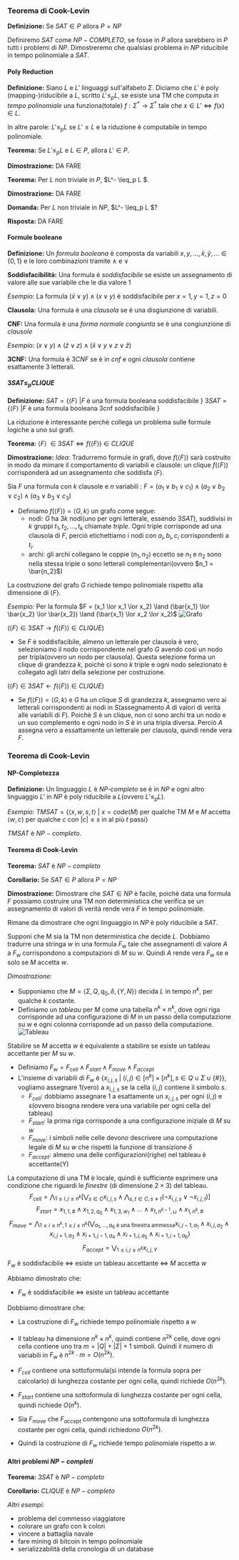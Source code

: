 ### Teorema di Cook-Levin
**Definizione:**
Se $SAT \in P$ allora $P = NP$

Definiremo $SAT$ come $NP-COMPLETO$, se fosse in $P$ allora sarebbero in $P$ tutti i problemi di $NP$.
Dimostreremo che qualsiasi problema in $NP$ riducibile in tempo polinomiale a $SAT$.

#### Poly Reduction
**Definizione:**
Siano $L$ e $L'$ linguaggi sull'alfabeto $\Sigma$. Diciamo che $L'$ è poly (mapping-)riducibile a $L$, scritto $L' \leq_p L$, se esiste una TM che computa *in tempo polinomiale* una funziona(totale) $f : \Sigma^* \rightarrow \Sigma^*$ tale che $x \in L' \Leftrightarrow f(x) \in L$.

In altre parole: $L' \leq_p L$ se $L' \leq L$ e la riduzione è computabile in tempo polinomiale.

**Teorema:**
Se $L' \leq_p L$ e $L \in P$, allora $L' \in P$.

**Dimostrazione:**
DA FARE

**Teorema:**
Per $L$ non triviale in $P$, $L^- \leq_p L $.

**Dimostrazione:**
DA FARE

**Domanda:**
Per $L$ non triviale in $NP$, $L^- \leq_p L $?

**Risposta:**
DA FARE

#### Formule booleane
**Definizione:**
Un *formula booleana* è composta da variabili $x, y , ..., \bar{x}, \bar{y}, ... \in \{0, 1\}$ e le loro combinazioni tramite $\land$ e $\lor$

**Soddisfacibilità:**
Una formula è *soddisfacibile* se esiste un assegnamento di valore alle sue variabile che le dia valore 1

*Esempio:*
La formula $(\bar{x} \lor y) \land (x \lor y)$ è soddisfacibile per $x = 1, y = 1, z = 0$

**Clausola:**
Una formula è una *clausola* se è una disgiunzione di variabili.

**CNF:**
Una formula è una *forma normale congiunta* se è una congiunzione di *clausole*

*Esempio:*
$(x \lor y) \land (\bar{z} \lor z) \land (\bar{x} \lor y \lor z \lor \bar{z})$

**3CNF:**
Una formula è $3CNF$ se è in *cnf* e ogni *clausola* contiene esattamente 3 letterali.

#### $3SAT \leq_p CLIQUE$
**Definizione:**
$SAT = \{\langle F \rangle\ | F \text{ è una formula booleana soddisfacibile }\}$
$3SAT = \{\langle F \rangle\ | F \text{ è una formula booleana 3cnf soddisfacibile }\}$

La riduzione è interessante perchè collega un problema sulle formule logiche a uno sui grafi.

**Teorema:**
$\langle F \rangle\ \in 3SAT \Leftrightarrow f(\langle F \rangle) \in CLIQUE$

**Dimostrazione:**
*Idea:* 
Tradurremo formule in grafi, dove $f(\langle F \rangle)$ sarà costruito in modo da mimare il comportamento di variabili e clausole: un clique $f(\langle F \rangle)$ corrisponderà ad un assegnamento che soddisfa $\langle F \rangle$.

Sia $F$ una formula con $k$ clausole e $n$ variabili : $F = (a_1 \lor b_1 \lor c_1) \land (a_2 \lor b_2 \lor c_2) \land (a_3 \lor b_3 \lor c_3)$
- Definiamo $f(\langle F \rangle) = \langle G, k \rangle$ un grafo come segue:
    - nodi: $G$ ha $3k$ nodi(uno per ogni letterale, essendo $3SAT$), suddivisi in $k$ gruppi $t_1, t_2, ..., t_k$ chiamate *triple*. Ogni triple corrisponde ad una clausola di $F$, perciò etichettiamo i nodi con $a_i, b_i, c_i$ corrispondenti a $t_i$.
    - archi: gli archi collegano le coppie $(n_1, n_2)$ eccetto se $n_1$ e $n_2$ sono nella stessa triple o sono letterali complementari(ovvero $n_1 = \bar{n_2}$)

La costruzione del grafo $G$ richiede tempo polinomiale rispetto alla dimensione di $\langle F \rangle$.

*Esempio:*
Per la formula $F = (x_1 \lor x_1 \lor x_2) \land (\bar{x_1} \lor \bar{x_2} \lor \bar{x_2}) \land (\bar{x_1} \lor x_2 \lor x_2)$
![Grafo](image-10.png)

($\langle F \rangle \in 3SAT \rightarrow f(\langle F \rangle) \in CLIQUE$)
- Se $F$ è soddisfacibile, almeno un letterale per clausola è vero, selezioniamo il nodo corrispondente nel grafo $G$ avendo così un nodo per tripla(ovvero un nodo per clausola). Questa selezione forma un clique di grandezza $k$, poichè ci sono $k$ triple e ogni nodo selezionato è collegato agli latri della selezione per costruzione.

($\langle F \rangle \in 3SAT \leftarrow f(\langle F \rangle) \in CLIQUE$)

- Se $f(\langle F \rangle) = \langle G, k \rangle$ e $G$ ha un clique $S$ di grandezza $k$, assegnamo vero ai letterali corrispondenti ai nodi in $S$(assegnamento $A$ di valori di verità alle variabili di $F$). Poichè $S$ è un clique, non ci sono archi tra un nodo e un suo complemento e ogni nodo in $S$ è in una tripla diversa. Perciò $A$ assegna vero a essattamente un letterale per clausola, quindi rende vera $F$.

### Teorema di Cook-Levin
#### NP-Completezza
**Definizione:**
Un linguaggio $L$ è *NP-completo* se è in $NP$ e ogni altro linguaggio $L'$ in $NP$ è poly riducibile a $L$(ovvero $L' \leq_p L$).

*Esempio:*
$TMSAT = \{\langle x, w, s, t \rangle\ |\ x = code(M) \text{ per qualche TM } M \text{ e } M \text{ accetta } \langle w, c \rangle \text{ per qualche } c \text{ con } |c| \leq s \text{ in al più } t \text{ passi}\}$

$TMSAT$ è $NP-completo$.

#### Teorema di Cook-Levin
**Teorema:**
$SAT$ è $NP-completo$

**Corollario:**
Se $SAT \in P$ allora $P = NP$

**Dimostrazione:**
Dimostrare che $SAT \in NP$ è facile, poichè data una formula $F$ possiamo costruire una TM non deterministica che verifica se un assegnamento di valori di verità rende vera $F$ in tempo polinomiale.

Rimane da dimostrare che ogni linguaggio in $NP$ è poly riducibile a $SAT$.

Supponi che M sia la TM non deterministica che decide $L$. Dobbiamo tradurre una stringa $w$ in una formula $F_w$ tale che assegnamenti di valore $A$ a $F_w$ corrispondono a computazioni di $M$ su $w$. Quindi $A$ rende vera $F_w$ se e solo se $M$ accetta $w$.

*Dimostrazione:*
- Supponiamo che $M = \langle \Sigma, Q, q_0, \delta, \{Y, N\} \rangle$ decida $L$ in tempo $n^k$, per qualche $k$ costante.
- Definiamo un *tableau* per $M$ come una tabella $n^k \times n^k$, dove ogni riga corrisponde ad una configurazione di $M$ in un passo della computazione su $w$ e ogni colonna corrisponde ad un passo della computazione.
![Tableau](image-11.png)

Stabilire se $M$ accetta $w$ è equivalente a stabilire se esiste un tableau accettante per $M$ su $w$.

- Definiamo $F_w = F_{cell} \land F_{start} \land F_{move} \land F_{accept}$
- L'insieme di variabili di $F_w$ è $\{x_{i, j, s}\ |\ (i, j) \in [n^k] \times [n^k], s \in Q \cup \Sigma \cup \{\#\}\}$, vogliamo assegnare 1(vero) a $x_{i, j, s}$ se la cella $(i, j)$ contiene il simbolo $s$.
    - $F_{cell}$: dobbiamo assegnare 1 a esattamente un $x_{i, j, s}$ per ogni $(i, j)$ e $s$(ovvero bisogna rendere vera una variabile per ogni cella del tableau)
    - $F_{start}$: la prima riga corrisponde a una configurazione iniziale di $M$ su $w$
    - $F_{move}$: i simboli nelle celle devono descrivere una computazione legale di $M$ su $w$ che rispetti la funzione di transizione $\delta$
    - $F_{accept}$: almeno una delle configurazioni(righe) nel tableau è accettante(Y)

La computazione di una TM è locale, quindi è sufficiente esprimere una condizione che riguardi le *finestre* (di dimensione $2 \times 3$) del tableau.
$$F_{cell} = \bigwedge_{1 \leq i, j \leq n^k} [\bigvee_{s \in C} x_{i, j, s}\land \bigwedge_{s, t \in C, s \neq t} (\neg x_{i, j, s} \lor \neg x_{i, j, t})]$$
$$F_{start} = x_{1, 1, \#} \land x_{1, 2, q_0} \land x_{1, 3, w_1} \land ... \land x_{1, n^{k-1}, \sqcup} \land x_{1, n^k, \#}$$
$$F_{move} = \bigwedge_{1 \leq i \leq n^k, 1 \leq j \leq n^k} (\bigvee_{a_1, ..., a_6 \text{ è una finestra ammessa}} x_{i, j - 1, a_1} \land x_{i, j, a_2} \land x_{i, j + 1, a_3} \land x_{i + 1, j - 1, a_4} \land x_{i + 1, j, a_5} \land x_{i + 1, j + 1, a_6})$$
$$F_{accept} = \bigvee_{1 \leq i, j \leq n^k} x_{i, j, Y}$$

$F_w$ è soddisfacibile $\Leftrightarrow$ esiste un tableau accettante $\Leftrightarrow$ $M$ accetta $w$

Abbiamo dimostrato che:
- $F_w$ è soddisfacibile $\Leftrightarrow$ esiste un tableau accettante

Dobbiamo dimostrare che:
- La costruzione di $F_w$ richiede tempo polinomiale rispetto a $w$

- Il tableau ha dimensione $n^k \times n^k$, quindi contiene $n^{2k}$ celle, dove ogni cella contiene uno tra $m = |Q| + |\Sigma| + 1$ simboli. Quindi il numero di variabili in $F_w$ è $n^{2k} \cdot m = O(n^{2k})$.
- $F_{cell}$ contiene una sottoformula(si intende la formula sopra per calcolarlo) di lunghezza costante per ogni cella, quindi richiede $O(n^{2k})$.
- $F_{start}$ contiene una sottoformula di lunghezza costante per ogni cella, quindi richiede $O(n^{k})$.
- Sia $F_{move}$ che $F_{accept}$ contengono una sottoformula di lunghezza costante per ogni cella, quindi richiedono $O(n^{2k})$.
- Quindi la costruzione di $F_w$ richiede tempo polinomiale rispetto a $w$.

#### Altri problemi $NP-completi$
**Teorema:**
$3SAT$ è $NP-completo$

**Corollario:**
$CLIQUE$ è $NP-completo$

*Altri esempi:*
- problema del commesso viaggiatore
- colorare un grafo con k colori
- vincere a battaglia navale
- fare mining di bitcoin in tempo polinomiale
- serializzabilità della cronologia di un database